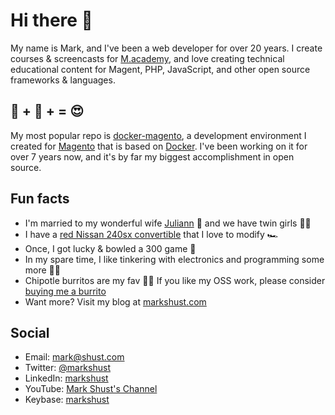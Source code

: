 # Hi there 👋

My name is Mark, and I've been a web developer for over 20 years. I create courses & screencasts for [M.academy](https://m.academy), and love creating technical educational content for Magent, PHP, JavaScript, and other open source frameworks & languages.

## 🐳 + 🧡 + = 😍

My most popular repo is [docker-magento](https://github.com/markshust/docker-magento), a development environment I created for [Magento](https://github.com/magento) that is based on [Docker](https://github.com/docker). I've been working on it for over 7 years now, and it's by far my biggest accomplishment in open source.

## Fun facts

- I'm married to my wonderful wife [Juliann](https://www.instagram.com/adventures_with_mommy/) 🌹 and we have twin girls 👯‍♂️
- I have a [red Nissan 240sx convertible](https://www.instagram.com/markshust240sx/) that I love to modify 🏎
- Once, I got lucky & bowled a 300 game 🎳
- In my spare time, I like tinkering with electronics and programming some more 👨‍💻
- Chipotle burritos are my fav 🌯💖 If you like my OSS work, please consider [buying me a burrito](https://github.com/sponsors/markshust/)
- Want more? Visit my blog at [markshust.com](https://markshust.com)

## Social
- Email: [mark@shust.com](mailto:mark@shust.com)
- Twitter: [@markshust](https://twitter.com/markshust)
- LinkedIn: [markshust](https://www.linkedin.com/in/markshust/)
- YouTube: [Mark Shust's Channel](https://www.youtube.com/channel/UC3MdXXeF48RN-mqMkJlGn0Q)
- Keybase: [markshust](https://keybase.io/markshust)
